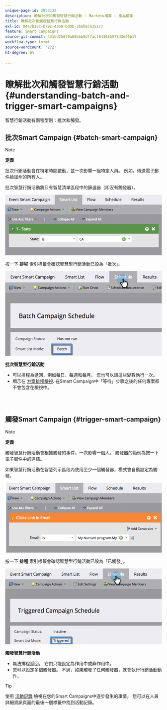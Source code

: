 ```yaml
---
unique-page-id: 2953132
description: 瞭解批次和觸發智慧行銷活動 — Marketo檔案 — 產品檔案
title: 瞭解批次和觸發智慧行銷活動
exl-id: 84a7b38c-b79c-4360-bd0b-3beb8ca35ac7
feature: Smart Campaigns
source-git-commit: 431bd258f9a68bbb9df7acf043085578d3d91b1f
workflow-type: tm+mt
source-wordcount: '272'
ht-degree: 0%

---
```


# 瞭解批次和觸發智慧行銷活動 {#understanding-batch-and-trigger-smart-campaigns}

智慧行銷活動有兩種型別：批次和觸發。

## 批次Smart Campaign {#batch-smart-campaign}

>[!NOTE]
>
>**定義**
>
>批次行銷活動會在特定時間啟動，並一次影響一組特定人員。 例如，傳送電子郵件給加州的所有人。

批次智慧行銷活動將只有智慧清單區段中的篩選器（即沒有觸發器）。

![](assets/understanding-batch-and-trigger-smart-campaigns-1.png)

按一下 **排程** 索引標籤會確認智慧型行銷活動已設為「批次」。

![](assets/understanding-batch-and-trigger-smart-campaigns-2.png)

**批次智慧型行銷活動**

* 可以排程為遞回，例如每日、每週和每月。 您也可以讓這些變數執行一次。
* 顯示在 [方案排程檢視](/help/marketo/product-docs/core-marketo-concepts/programs/program-schedule-view/navigating-the-program-schedule-view.md). 在Smart Campaign中「等待」步驟之後的任何專案都不會包含在檢視中。

<br> 

## 觸發Smart Campaign {#trigger-smart-campaign}

>[!NOTE]
>
>**定義**
>
>觸發智慧行銷活動會根據觸發的事件，一次影響一個人。 觸發器的範例為按一下電子郵件中的連結。

如果智慧行銷活動在智慧列示區段內使用至少一個觸發器，模式會自動設定為觸發。

![](assets/understanding-batch-and-trigger-smart-campaigns-3.png)

按一下 **排程** 索引標籤會確認智慧型行銷活動已設為「已觸發」。

![](assets/understanding-batch-and-trigger-smart-campaigns-4.png)

**觸發智慧行銷活動**

* 無法排程遞回。 它們只能設定為作用中或非作用中。
* 您可以設定多個觸發器。 不過，如果觸發了任何觸發器，就會執行行銷活動動作。

>[!TIP]
>
>使用 [活動記錄](/help/marketo/product-docs/core-marketo-concepts/smart-lists-and-static-lists/managing-people-in-smart-lists/locate-the-activity-log-for-a-person.md) 檢視在您的Smart Campaigns中逐步發生的事情。 您可以在人員詳細資訊頁面的最後一個標籤中找到活動記錄。
